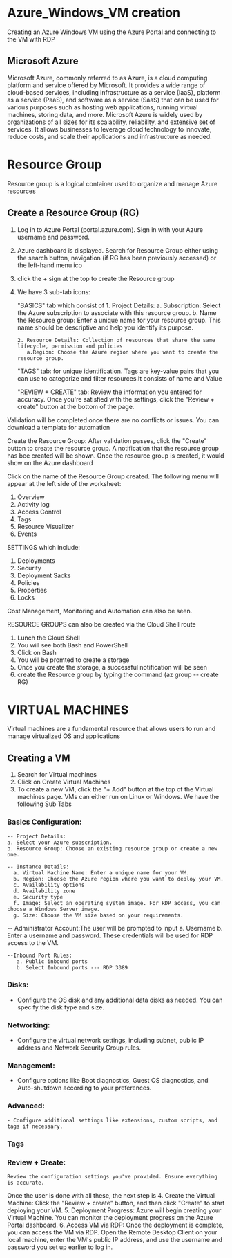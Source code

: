 # Azure_Windows_VM creation
Creating an Azure Windows VM using the Azure Portal and connecting to the VM with RDP
## Microsoft Azure
Microsoft Azure, commonly referred to as Azure, is a cloud computing platform and service offered by Microsoft. It provides a wide range of cloud-based services, including infrastructure as a service (IaaS), platform as a service (PaaS), and software as a service (SaaS) that can be used for various purposes such as hosting web applications, running virtual machines, storing data, and more. Microsoft Azure is widely used by organizations of all sizes for its scalability, reliability, and extensive set of services. It allows businesses to leverage cloud technology to innovate, reduce costs, and scale their applications and infrastructure as needed.
# Resource Group
Resource group is a logical container used to organize and manage Azure resources
## Create a Resource Group (RG)
1. Log in to Azure Portal (portal.azure.com). Sign in with your Azure username and password.
2. Azure dashboard is displayed. Search for Resource Group either using the search button, navigation (if RG has been previously accessed) or the left-hand menu ico 
3. click the + sign at the top to create the Resource group
4. We have 3 sub-tab icons:
   
   "BASICS" tab which consist of
       1. Project Details:
          a. Subscription: Select the Azure subscription to associate with this resource group.
          b. Name the Resource group: Enter a unique name for your resource group. This name should be descriptive and help you identify its purpose.
      
       2. Resource Details: Collection of resources that share the same lifecycle, permission and policies
          a.Region: Choose the Azure region where you want to create the resource group. 

    "TAGS" tab: for unique identification. Tags are key-value pairs that you can use to categorize and filter resources.It consists of name and Value
   
     "REVIEW + CREATE" tab: Review the information you entered for accuracy. Once you're satisfied with the settings, click the "Review + create" button at the bottom of the page.

  Validation will be completed once there are no conflicts or issues. You can download a template for automation

Create the Resource Group: After validation passes, click the "Create" button to create the resource group.
A notification that the resource group has bee created will be shown. Once the resource group is created, it would show on the Azure dashboard

Click on the name of the Resource Group created. The following menu will appear at the left side of the worksheet:
1. Overview
2. Activity log
3. Access Control
4. Tags
5. Resource Visualizer
6. Events

SETTINGS which include:
1. Deployments
2. Security
3. Deployment Sacks
4. Policies
5. Properties
6. Locks

Cost Management, Monitoring and Automation can also be seen.

RESOURCE GROUPS can also be created via the Cloud Shell route
1. Lunch the Cloud Shell
2. You will see both Bash and PowerShell
3. Click on Bash
4. You will be promted to create a storage
5. Once you create the storage, a successful notification will be seen
6. create the Resource group by typing the command (az group -- create RG)

# VIRTUAL MACHINES
Virtual machines are a fundamental resource that allows users to run and manage virtualized OS and applications
## Creating a VM
1. Search for Virtual machines
2. Click on Create Virtual Machines
3. To create a new VM, click the "+ Add" button at the top of the Virtual machines page.
   VMs can either run on Linux or Windows. We have the following Sub Tabs
### Basics Configuration:
    -- Project Details: 
    a. Select your Azure subscription.
    b. Resource Group: Choose an existing resource group or create a new one.
    
    -- Instance Details:
      a. Virtual Machine Name: Enter a unique name for your VM.
      b. Region: Choose the Azure region where you want to deploy your VM.
      c. Availability options
      d. Availability zone
      e. Security type
      f. Image: Select an operating system image. For RDP access, you can choose a Windows Server image.
      g. Size: Choose the VM size based on your requirements.

   -- Administrator Account:The user will be prompted to input 
      a. Username
      b. Enter a username and password. These credentials will be used for RDP access to the VM.

    --Inbound Port Rules:
       a. Public inbound ports
       b. Select Inbound ports --- RDP 3389

### Disks:
   - Configure the OS disk and any additional data disks as needed. You can specify the disk type and size.
### Networking:
   - Configure the virtual network settings, including subnet, public IP address and Network Security Group rules.
### Management:
   - Configure options like Boot diagnostics, Guest OS diagnostics, and Auto-shutdown according to your preferences.
### Advanced:
    - Configure additional settings like extensions, custom scripts, and tags if necessary.
### Tags 
### Review + Create:
    Review the configuration settings you've provided. Ensure everything is accurate.
Once the user is done with all these, the next step is 
4. Create the Virtual Machine: Click the "Review + create" button, and then click "Create" to start deploying your VM.
5. Deployment Progress: Azure will begin creating your Virtual Machine. You can monitor the deployment progress on the Azure Portal dashboard.
6. Access VM via RDP: Once the deployment is complete, you can access the VM via RDP. Open the Remote Desktop Client on your local machine, enter the VM's public IP address, and use the username and password you set up earlier to log in.

